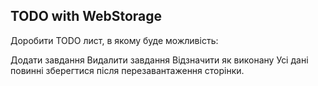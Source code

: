 ## TODO with WebStorage

Доробити TODO лист, в якому буде можливість:

Додати завдання
Видалити завдання
Відзначити як виконану
Усі дані повинні зберегтися після перезавантаження сторінки.